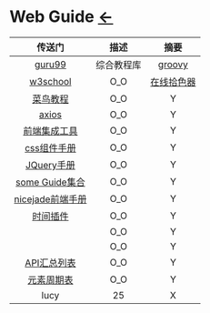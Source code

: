 # Web Guide  [←](../index.md)

| 传送门 | 描述 | 摘要 |
|:---:|:---:|:---:|
| [guru99](https://www.guru99.com/) | 综合教程库 | [groovy](https://www.guru99.com/groovy-tutorial.html) |
| [w3school](https://www.w3school.com.cn/) | O_O | [在线拾色器](https://www.w3cschool.cn/tools/index?name=cpicker) |
| [菜鸟教程](https://www.runoob.com/) | O_O | Y |
| [axios](http://www.axios-js.com/zh-cn/docs/) | O_O | Y |
| [前端集成工具](http://f2er.club/) | O_O | Y |
| [css组件手册](https://www.css88.com/book/css/) | O_O | Y |
| [JQuery手册](https://www.jq22.com/chm/jquery/index.html) | O_O | Y |
| [some Guide集合](https://github.com/GitHubDaily/GitHubDaily) | O_O | Y |
| [nicejade前端手册](https://github.com/nicejade/Front-end-tutorial) | O_O | Y |
| [时间插件](https://github.com/timelessco/renderlesskit-react) | O_O | Y |
| []() | O_O | Y |
| []() | O_O | Y |
| [API汇总列表](https://github.com/public-apis/public-apis) | O_O | Y |
| [元素周期表](https://ptable.com/#%E6%80%A7%E8%B3%AA) | O_O | Y |
| lucy | 25 | X |

